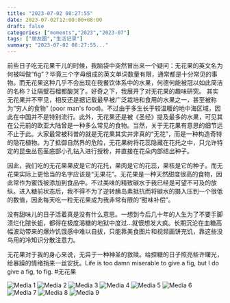 ```yaml
---
title: "2023-07-02 08:27:55"
date: 2023-07-02T12:00:00+08:00
draft: false
categories: ["moments","2023","2023-07"]
tags: ["朋友圈","生活记录"]
summary: "2023-07-02 08:27:55..."
---
```


​前些日子吃无花果干儿的时候，我脑袋中突然冒出来一个疑问：无花果的英文名为何被叫做“fig”？毕竟三个字母组成的英文单词数量有限，通常都是十分常见的事物。而无花果这种几乎不会出现在我餐饮体系中的水果，何德何能被冠以如此简洁的名称？让隔壁石榴都酸哭了。
​
​好奇之下，我展开了对无花果的趣味研究。
​
​其实无花果并不罕见，相反还是据记载最早被广泛栽培和食用的水果之一，甚至被称为“穷人的食物” (poor man's food)。不过由于多生长于较温暖的地中海区域，因此在中国并不是特别流行。此外，无花果还是被《圣经》提及最多的水果，可见其在公元前的欧亚大陆曾是一种多么常见的食物。
​
​当然，关于无花果有意思的细节远不止于此。大家最常被科普的就是无花果其实并非真的“无花”，而是一种构造奇特的隐花植物。为了抵御自然界的危险，无花果树将花蕊隐藏在花托之中，只允许特定的昆虫丛苞茎底部小孔钻入进行授粉，并直接在花朵内部结出种子。

因此，我们吃的无花果果皮是它的花托，果肉是它的花蕊，果核是它的种子。而无花果实际上更恰当的名字应该是“无果花”。
​
​无花果是一种天然甜度很高的食物，因此常作为蜜饯被添加到食品中。不过美味的精致碳水于我已经是可望不可及的放纵。进入糖前状态后，我不得不为了逆转胰岛素抵抗而将碳水的摄入压到一个很低的数值，因此每天吃一粒无花果成为我非常有限的“甜味补偿”。

没有甜味儿的日子活着真是没有什么意思。一想到今后几十年的人生为了不要手脚溃烂化脓长蛆，都得在极度渴糖的地狱中度过…就很想发大疯。长期沉沦在血糖高幅波动带来的爆炸饥饿感中难以自拔，只能靠美食图片和视频画饼充饥，靠这些没鸟用的冷知识分散注意力。

无花果对于我的身心来说，无异于一种神圣的救赎。给控糖的日子照亮些许曙光，给暴躁的情绪捎来一丝安抚。Life is too damn miserable to give a fig, but I do give a fig, to fig.
​
​#无花果

![Media 1](/Moments/photos/2023-07-02/202307020827550.jpg)
![Media 2](/Moments/photos/2023-07-02/202307020827551.jpg)
![Media 3](/Moments/photos/2023-07-02/202307020827552.jpg)
![Media 4](/Moments/photos/2023-07-02/202307020827553.jpg)
![Media 5](/Moments/photos/2023-07-02/202307020827554.jpg)
![Media 6](/Moments/photos/2023-07-02/202307020827555.jpg)
![Media 7](/Moments/photos/2023-07-02/202307020827556.jpg)
![Media 8](/Moments/photos/2023-07-02/202307020827557.jpg)
![Media 9](/Moments/photos/2023-07-02/202307020827558.jpg)

